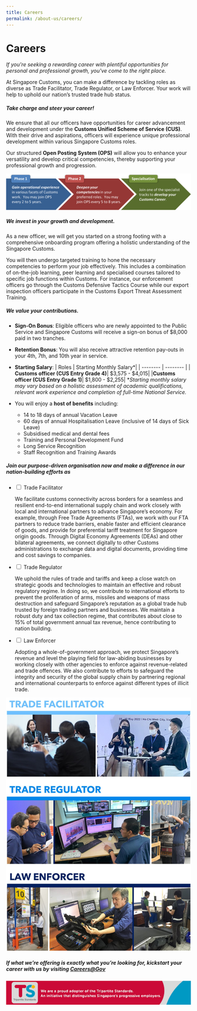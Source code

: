 ```yaml
---
title: Careers
permalink: /about-us/careers/
---
```

# Careers
*If you're seeking a rewarding career with plentiful opportunities for personal and professional growth, you've come to the right place.*

At Singapore Customs, you can make a difference by tackling roles as diverse as Trade Facilitator, Trade Regulator, or Law Enforcer. Your work will help to uphold our nation’s trusted trade hub status.

##### **Take charge and steer your career!**
We ensure that all our officers have opportunities for career advancement and development under the **Customs Unified Scheme of Service (CUS)**. With their drive and aspirations, officers will experience unique professional development within various Singapore Customs roles.

Our structured **Open Posting System (OPS)** will allow you to enhance your versatility and develop critical competencies, thereby supporting your professional growth and progression.

![OPS](/images/ops%20(1).png)


##### **We invest in your growth and development.**
As a new officer, we will get you started on a strong footing with a comprehensive onboarding program offering a holistic understanding of the Singapore Customs. 

You will then undergo targeted training to hone the necessary competencies to perform your job effectively. This includes a combination of on-the-job learning, peer learning and specialised courses tailored to specific job functions within Customs. For instance, our enforcement officers go through the Customs Defensive Tactics Course while our export inspection officers participate in the Customs Export Threat Assessment Training.

##### **We value your contributions.**
* **Sign-On Bonus**: Eligible officers who are newly appointed to the Public Service and Singapore Customs will receive a sign-on bonus of $8,000 paid in two tranches.

* **Retention Bonus**: You will also receive attractive retention pay-outs in your 4th, 7th, and 10th year in service.

* **Starting Salary**:
| Roles | Starting Monthly Salary*| 
| -------- | -------- | 
| **Customs officer (CUS Entry Grade 4)**| $3,575 - $4,015|
|**Customs officer (CUS Entry Grade 1)**| $1,800 - $2,255|
	**Starting monthly salary may vary based on a holistic assessment of academic qualifications, relevant work experience and completion of full-time National Service.*

* You will enjoy a **host of benefits** including:
	* 14 to 18 days of annual Vacation Leave
	* 60 days of annual Hospitalisation Leave (inclusive of 14 days of Sick Leave)
	* Subsidised medical and dental fees
	* Training and Personal Development Fund 
	* Long Service Recognition
	* Staff Recognition and Training Awards

##### **Join our purpose-driven organisation now and make a difference in our nation-building efforts as**

<ul class="jekyllcodex_accordion">
  <li>
    <input id="accordion1" type="checkbox">
    <label for="accordion1">Trade Facilitator</label>
    <div>
      <p>We facilitate customs connectivity across borders for a seamless and resilient end-to-end international supply chain and work closely with local and international partners to advance Singapore’s economy. For example, through Free Trade Agreements (FTAs), we work with our FTA partners to reduce trade barriers, enable faster and efficient clearance of goods, and provide for preferential tariff treatment for Singapore origin goods. Through Digital Economy Agreements (DEAs) and other bilateral agreements, we connect digitally to other Customs administrations to exchange data and digital documents, providing time and cost savings to companies.</p>
    </div>
                </li> 
  <li>
    <input id="accordion2" type="checkbox">
    <label for="accordion2">Trade Regulator</label>
    <div>
      <p>We uphold the rules of trade and tariffs and keep a close watch on strategic goods and technologies to maintain an effective and robust regulatory regime. In doing so, we contribute to international efforts to prevent the proliferation of arms, missiles and weapons of mass destruction and safeguard Singapore’s reputation as a global trade hub trusted by foreign trading partners and businesses. We maintain a robust duty and tax collection regime, that contributes about close to 15% of total government annual tax revenue, hence contributing to nation building.</p>
    </div>
                </li> 
  <li>
    <input id="accordion3" type="checkbox">
    <label for="accordion3">Law Enforcer</label>
    <div>
      <p>Adopting a whole-of-government approach, we protect Singapore’s revenue and level the playing field for law-abiding businesses by working closely with other agencies to enforce against revenue-related and trade offences. We also contribute to efforts to safeguard the integrity and security of the global supply chain by partnering regional and international counterparts to enforce against different types of illicit trade.</p>
    </div>
                </li> 
</ul>
	
	
![Customs Roles](/images/careers/2022-10%20Customs%20Roles.jpg)
##### **If what we’re offering is exactly what you’re looking for, kickstart your career with us by visiting [Careers@Gov](https://www.careers.hrp.gov.sg/sap/bc/ui5_ui5/sap/ZGERCFA004/index.html)**

![Email Signature](/images/careers/TS%20Email%20Signature%20Final.jpg)